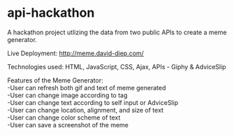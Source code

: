 # api-hackathon
A hackathon project utlizing the data from two public APIs to create a meme generator.  

Live Deployment: http://meme.david-diep.com/  

Technologies used: HTML, JavaScript, CSS, Ajax, APIs - Giphy & AdviceSlip

Features of the Meme Generator:  
-User can refresh both gif and text of meme generated  
-User can change image according to tag  
-User can change text according to self input or AdviceSlip  
-User can change location, alignment, and size of text  
-User can change color scheme of text  
-User can save a screenshot of the meme  

